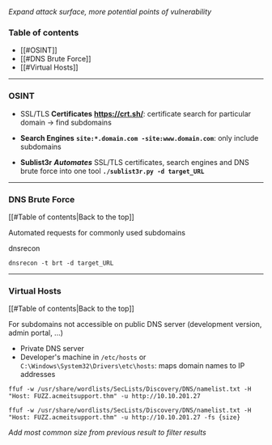 *Expand attack surface, more potential points of vulnerability*

### Table of contents
- [[#OSINT]]
- [[#DNS Brute Force]]
- [[#Virtual Hosts]]

___
### OSINT

- SSL/TLS **Certificates**
**https://crt.sh/**: certificate search for particular domain $\rightarrow$ find subdomains

- **Search Engines**
**`site:*.domain.com -site:www.domain.com`**: only include subdomains

- **Sublist3r**
***Automates*** SSL/TLS certificates, search engines and DNS brute force into one tool
**`./sublist3r.py -d target_URL`**

---
### DNS Brute Force
[[#Table of contents|Back to the top]]

Automated requests for commonly used subdomains

dnsrecon

`dnsrecon -t brt -d target_URL`

___
### Virtual Hosts
[[#Table of contents|Back to the top]]

For subdomains not accessible on public DNS server (development version, admin portal, ...)
- Private DNS server
- Developer's machine in `/etc/hosts` or `C:\Windows\System32\Drivers\etc\hosts`: maps domain names to IP addresses

```Shell
ffuf -w /usr/share/wordlists/SecLists/Discovery/DNS/namelist.txt -H "Host: FUZZ.acmeitsupport.thm" -u http://10.10.201.27
```

```Shell
ffuf -w /usr/share/wordlists/SecLists/Discovery/DNS/namelist.txt -H "Host: FUZZ.acmeitsupport.thm" -u http://10.10.201.27 -fs {size}
```
*Add most common size from previous result to filter results*